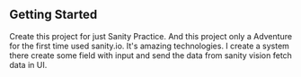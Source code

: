

## Getting Started

Create this project for just Sanity Practice. And this project only a Adventure for the first time used sanity.io. It's amazing technologies. I create a system there create some field with input and send the data from sanity vision fetch data in UI.